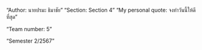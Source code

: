 “Author: นายปรมะ ธิมาชัย”
“Section: Section 4”
“My personal quote: จงทำวันนี้ให้ดีที่สุด”

“Team number: 5”

“Semester 2/2567”
